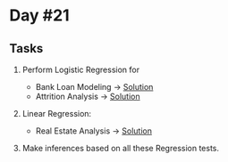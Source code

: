 # Day #21

## Tasks

1. Perform Logistic Regression for

    - Bank Loan Modeling &#8594; [Solution](https://github.com/DSAghicha/LU-AI-ML/blob/main/Day_21/bank_loan_modeling.ipynb)
    - Attrition Analysis &#8594; [Solution](https://github.com/DSAghicha/LU-AI-ML/blob/main/Day_21/attrition_analysis.ipynb)

2. Linear Regression:

    - Real Estate Analysis &#8594; [Solution](https://github.com/DSAghicha/LU-AI-ML/blob/main/Day_21/real_estate_analysis.ipynb)

3. Make inferences based on all these Regression tests.
